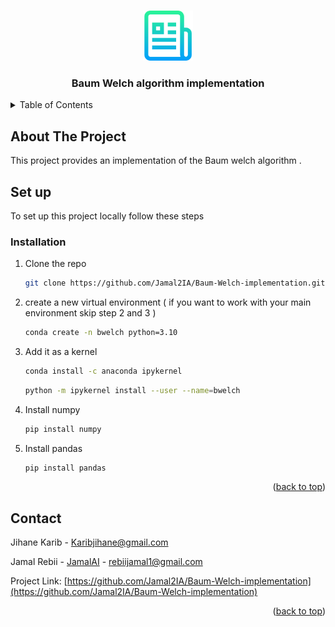  <a name="readme-top"></a>
 
  
<br />
<div align="center">
    <img src="images/logo.png" alt="Logo" width="80" height="80">
  <h3 align="center">Baum Welch algorithm implementation</h3> 
</div>



<!-- TABLE OF CONTENTS -->
<details>
  <summary>Table of Contents</summary>
  <ol>
    <li>
      <a href="#about-the-project">About The Project</a>
    </li>
    <li>
      <a href="#getting-started">Set up</a>
      <ul>
        <li><a href="#installation">Installation</a></li>
      </ul>
    </li>
    <li><a href="#contact">Contact</a></li>
  </ol>
</details>



<!-- ABOUT THE PROJECT -->
## About The Project
 

This project provides an implementation of the Baum welch algorithm .

<!-- Set up-->
 ## Set up

To set up this project locally follow these steps
 
### Installation

 
1. Clone the repo
   ```sh
   git clone https://github.com/Jamal2IA/Baum-Welch-implementation.git
   ```
2. create a new virtual environment ( if you want to work with your main environment skip step 2  and 3 )
   ```sh
   conda create -n bwelch python=3.10
   ```
3. Add it as a kernel 
   ```sh
   conda install -c anaconda ipykernel
   ```
   ```sh
   python -m ipykernel install --user --name=bwelch
   ```
4. Install numpy
   ```sh
   pip install numpy
   ```
5. Install pandas
   ```sh
   pip install pandas
   ```

<p align="right">(<a href="#readme-top">back to top</a>)</p>



 

<!-- CONTACT -->
## Contact
Jihane Karib - Karibjihane@gmail.com

Jamal Rebii  - [JamalAI](https://jamal-ai.vercel.app/) - rebiijamal1@gmail.com

Project Link: [https://github.com/Jamal2IA/Baum-Welch-implementation](https://github.com/Jamal2IA/Baum-Welch-implementation)

<p align="right">(<a href="#readme-top">back to top</a>)</p>

 
 
 <a name="readme-top"></a>
 
   
